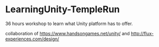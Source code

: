 # LearningUnity-TempleRun
36 hours workshop to learn what Unity platform has to offer.




collaboration of 
https://www.handsongames.net/unity/
and 
http://flux-experiences.com/design/

